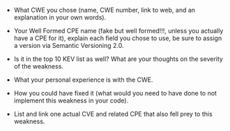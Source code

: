 * What CWE you chose (name, CWE number, link to web, and an explanation in your own words).  

* Your Well Formed CPE name (fake but well formed!!!, unless you actually have a CPE for it), explain each field you chose to use, be sure to assign a version via Semantic Versioning 2.0.  

* Is it in the top 10 KEV list as well? What are your thoughts on the severity of the weakness.  

* What your personal experience is with the CWE.  

* How you could have fixed it (what would you need to have done to not implement this weakness in your code).  

* List and link one actual CVE and related CPE that also fell prey to this weakness.  

